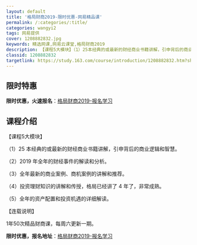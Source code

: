 ```yaml
---
layout: default
title: '格局财商2019-限时优惠-网易精品课'
permalink: /:categories/:title/
categories: wangyi2
tags: 网易提供
cover: 1208882832.jpg
keywords: 精选网课,网易云课堂,格局财商2019
description: 【课程5大模块】（1）25本经典的或最新的财经商业书籍讲解，引申背后的商业逻辑和智慧。（2）2019年全年的财经事件的解
classid: 1208882832
targetlink: https://study.163.com/course/introduction/1208882832.htm?share=1&shareId=1025206652&utm_campaign=share&utm_medium=iphoneShare&utm_source=&utm_u=1025206652
---
```


## 限时特惠

**限时优惠，火速报名**：[格局财商2019-报名学习](https://study.163.com/course/introduction/1208882832.htm?share=1&shareId=1025206652&utm_campaign=share&utm_medium=iphoneShare&utm_source=&utm_u=1025206652)

## 课程介绍

【课程5大模块】

（1）25 本经典的或最新的财经商业书籍讲解，引申背后的商业逻辑和智慧。

（2）2019 年全年的财经事件的解读和分析。

（3）全年最新的商业案例、商机案例的讲解和推荐。

（4）投资理财知识的讲解和传授，格局已经讲了 4 年了，非常成熟。

（5）全年的资产配置和投资机遇的详细解读。



【连载说明】

1年50次精品财商课，每周六更新一期。

**限时优惠，报名地址**：[格局财商2019-报名学习](https://study.163.com/course/introduction/1208882832.htm?share=1&shareId=1025206652&utm_campaign=share&utm_medium=iphoneShare&utm_source=&utm_u=1025206652)

